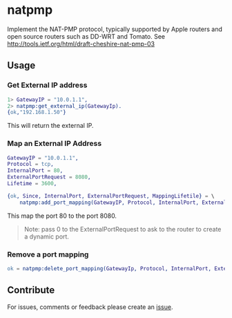# natpmp

Implement the NAT-PMP protocol, typically supported by Apple routers and open source
routers such as DD-WRT and Tomato.
See http://tools.ietf.org/html/draft-cheshire-nat-pmp-03

## Usage

### Get External IP address

```erlang
1> GatewayIP = "10.0.1.1",
2> natpmp:get_external_ip(GatewayIp).
{ok,"192.168.1.50"}
```

This will return the external IP.

### Map an External IP Address

```erlang
GatewayIP = "10.0.1.1",
Protocol = tcp,
InternalPort = 80,
ExternalPortRequest = 8080,
Lifetime = 3600,

{ok, Since, InternalPort, ExternalPortRequest, MappingLifetile} = \
    natpmp:add_port_mapping(GatewayIP, Protocol, InternalPort, ExternalPortRequest, Lifetime).
```

This map the port 80 to the port 8080.

> Note: pass 0 to the ExternalPortRequest to ask to the router to create a dynamic port.

### Remove a port mapping

```erlang
ok = natpmp:delete_port_mapping(GatewayIp, Protocol, InternalPort, ExternalPort)
```

## Contribute

For issues, comments or feedback please create an [issue](https://github.com/benoitc/natpmp/issues).
